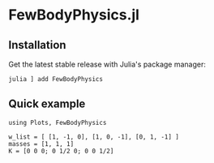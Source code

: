# FewBodyPhysics.jl

## Installation

Get the latest stable release with Julia's package manager:

```
julia ] add FewBodyPhysics
```

## Quick example


```@example EulerSpiral
using Plots, FewBodyPhysics

w_list = [ [1, -1, 0], [1, 0, -1], [0, 1, -1] ]
masses = [1, 1, 1]
K = [0 0 0; 0 1/2 0; 0 0 1/2]

```